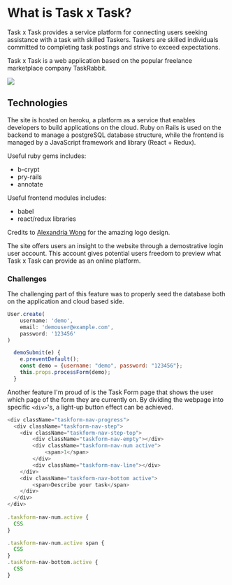 # What is Task x Task?

Task x Task provides a service platform for connecting users seeking assistance with a task with skilled Taskers. Taskers are skilled individuals committed to completing task postings and strive to exceed expectations. 

Task x Task is a web application based on the popular freelance marketplace company TaskRabbit. 

![](https://imgur.com/kCUOtxF.jpg)

## Technologies 
The site is hosted on heroku, a platform as a service that enables developers to build applications on the cloud. Ruby on Rails is used on the backend to manage a postgreSQL database structure, while the frontend is managed by a JavaScript framework and library (React + Redux). 

Useful ruby gems includes:

* b-crypt
* pry-rails
* annotate

Useful frontend modules includes:

* babel
* react/redux libraries

Credits to [Alexandria Wong](https://github.com/alexawhy) for the amazing logo design. 

The site offers users an insight to the website through a demostrative login user account. This account gives potential users freedom to preview what Task x Task can provide as an online platform. 

### Challenges 
The challenging part of this feature was to properly seed the database both on the application and cloud based side. 

```javascript
User.create(
    username: 'demo', 
    email: 'demouser@example.com',  
    password: '123456'
)

  demoSubmit(e) {
    e.preventDefault();
    const demo = {username: "demo", password: "123456"};
    this.props.processForm(demo);
  }

```


Another feature I'm proud of is the Task Form page that shows the user which page of the form they are currently on. By dividing the webpage into specific `<div>`'s, a light-up button effect can be achieved.

```javascript
<div className="taskform-nav-progress">
  <div className="taskform-nav-step">
    <div className="taskform-nav-step-top">
        <div className="taskform-nav-empty"></div>
        <div className="taskform-nav-num active">
            <span>1</span>
        </div>
        <div className="taskform-nav-line"></div>
    </div>
    <div className="taskform-nav-bottom active">
        <span>Describe your task</span>
    </div>
  </div>
</div>
                    
.taskform-nav-num.active {
  CSS
}

.taskform-nav-num.active span {
  CSS
}
.taskform-nav-bottom.active {
  CSS
}
```
